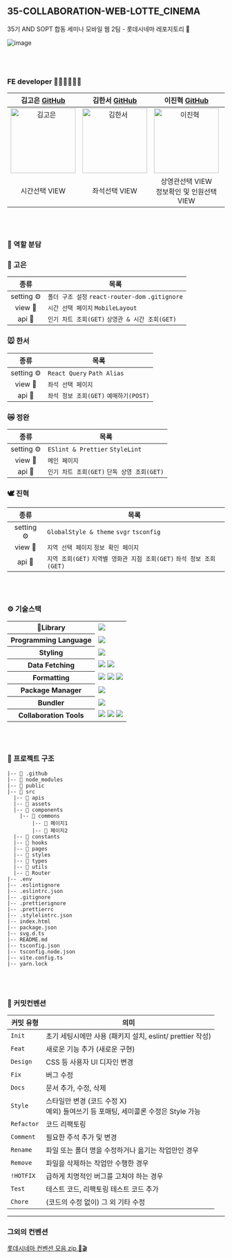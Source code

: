 ## 35-COLLABORATION-WEB-LOTTE_CINEMA

35기 AND SOPT 합동 세미나 모바일 웹 2팀 - 롯데시네마 레포지토리 🍿


![image](https://github.com/user-attachments/assets/b0ad0435-b6df-4559-bf10-4c8037bf57a6)

<br/>
<br/>

### FE developer 👩🏻‍💻👨🏻‍💻

|                                                  김고은 [GitHub](https://github.com/gonn-i)                                                  |                                                 김한서 [GitHub](https://github.com/seueooo)                                                  |                                              이진혁 [GitHub](https://github.com/constantly-dev)                                              |                                              최정완 [GitHub](https://github.com/look-back-luca)                                              |
| :------------------------------------------------------------------------------------------------------------------------------------------: | :------------------------------------------------------------------------------------------------------------------------------------------: | :------------------------------------------------------------------------------------------------------------------------------------------: | :------------------------------------------------------------------------------------------------------------------------------------------: |
| <img src="https://velog.velcdn.com/images/gonn-i/post/c95e22ea-8ba1-417a-9cab-e153272ad6ef/image.png" alt="김고은" width="150" height="150"> | <img src="https://velog.velcdn.com/images/gonn-i/post/6b2a3029-cdc1-437b-af49-1661f1f40ea8/image.png" alt="김한서" width="150" height="150"> | <img src="https://velog.velcdn.com/images/gonn-i/post/f92e8946-2204-46db-a400-c869d1344261/image.png" alt="이진혁" width="150" height="150"> | <img src="https://velog.velcdn.com/images/gonn-i/post/3f107d8b-0e5f-47e2-812f-1b1c696cc2a8/image.png" alt="최정완" width="150" height="150"> |
|                                                                시간선택 VIEW                                                                 |                                                                좌석선택 VIEW                                                                 |                                               상영관선택 VIEW <br>정보확인 및 인원선택<br>VIEW                                               |                                                                  메인 VIEW                                                                   |


<br/>
<br/>

### 🔗 역할 분담

### 🐶 고은

|    종류    | 목록                                                                                            |
| :--------: | ----------------------------------------------------------------------------------------------- |
| setting ⚙️ | `폴더 구조 설정`  `react-router-dom` `.gitignore`     |
|  view 📱   | `시간 선택 페이지` `MobileLayout`                                                                                  |
|   api 📡   | `인기 차트 조회(GET)` `상영관 & 시간 조회(GET)` |

### 🐭 한서

|    종류    | 목록                 |
| :--------: | -------------------- |
| setting ⚙️ | `React Query` `Path Alias`  |
|  view 📱   | `좌석 선택 페이지`        |
|   api 📡   | `좌석 정보 조회(GET)` `예매하기(POST)`|

### 😿 정완

|    종류    | 목록                                                                                                                                                              |
| :--------: | ----------------------------------------------------------------------------------------------------------------------------------------------------------------- |
| setting ⚙️ |  `ESlint & Prettier` `StyleLint`                                                                                                                                       |
|  view 📱   | `메인 페이지`                                                                                                                |
|   api 📡   | `인기 차트 조회(GET)` `단독 상영 조회(GET)` |

### 🕊️ 진혁

|    종류    | 목록                                                                                                                                                              |
| :--------: | ----------------------------------------------------------------------------------------------------------------------------------------------------------------- |
| setting ⚙️ |  `GlobalStyle & theme` `svgr` `tsconfig`                                                                                                                         |
|  view 📱   | `지역 선택 페이지` `정보 확인 페이지`                                                                                                                |
|   api 📡   | `지역 조회(GET)` `지역별 영화관 지점 조회(GET)` `좌석 정보 조회(GET)`|


<br/>
<br/>


### ⚙️ 기술스택

<table align="center">
  <tr>
    <th>Library</th>
    <td>
      <img src="https://img.shields.io/badge/React-61DAFB?style=for-the-badge&logo=react&logoColor=white">
    </td>
  </tr>
  <tr>
    <th>Programming Language</th>
    <td>
                              <img src="https://img.shields.io/badge/typeScript-61DAFB?style=for-the-badge&logo=typescript&logoColor=white">
    </td>
  </tr>
  <tr>
    <th>Styling</th>
    <td>
                        <img src="https://img.shields.io/badge/emotion-DB7093?style=for-the-badge&logo=emotion&logoColor=white">
    </td>
  </tr>
  <tr>
    <th>Data Fetching </th>
    <td>
                  <img src="https://img.shields.io/badge/axios-5A29E4?style=for-the-badge&logo=axios&logoColor=white">
                        <img src="https://img.shields.io/badge/react Query-FF4154?style=for-the-badge&logo=React Query&logoColor=white">
    </td>
  </tr>
    <tr>
    <th>Formatting </th>
    <td>
<img src="https://img.shields.io/badge/prettier-F7B93E?style=for-the-badge&logo=prettier&logoColor=white">
      <img src="https://img.shields.io/badge/ESLint-4B32C3?style=for-the-badge&logo=ESLint&logoColor=white">
      <img src="https://img.shields.io/badge/stylelint-333333?style=for-the-badge&logo=stylelint&logoColor=white">
    </td>
  </tr>
   <tr>
    <th>Package Manager</th>
    <td>
<img src="https://img.shields.io/badge/yarn-2C8EBB?style=for-the-badge&logo=yarn&logoColor=white">
    </td>
  </tr>
  <tr>
    <th>Bundler</th>
    <td>
<img src="https://img.shields.io/badge/vite-646CFF?style=for-the-badge&logo=vite&logoColor=white">
    </td>
  </tr>
  <tr>
    <th>Collaboration Tools</th>
    <td>
            <img src="https://img.shields.io/badge/Notion-000000?style=for-the-badge&logo=Notion&logoColor=white">
            <img src="https://img.shields.io/badge/github-181717?style=for-the-badge&logo=github&logoColor=white">
                  <img src="https://img.shields.io/badge/Figma-000000?style=for-the-badge&logo=Figma&logoColor=white">
    </td>
  </tr>
</table>

<br/>
<br/>

### 📂 프로젝트 구조

```plaintext
|-- 📁 .github
|-- 📁 node_modules
|-- 📁 public
|-- 📁 src
  |-- 📁 apis
  |-- 📁 assets
  |-- 📁 components
	|-- 📁 commons
        |-- 📁 페이지1
        |-- 📁 페이지2
  |-- 📁 constants
  |-- 📁 hooks
  |-- 📁 pages
  |-- 📁 styles
  |-- 📁 types
  |-- 📁 utils
  |-- 📁 Router
|-- .env
|-- .eslintignore
|-- .eslintrc.json
|-- .gitignore
|-- .prettierignore
|-- .prettierrc
|-- .stylelintrc.json
|-- index.html
|-- package.json
|-- svg.d.ts
|-- README.md
|-- tsconfig.json
|-- tsconfig.node.json
|-- vite.config.ts
|-- yarn.lock
```

<br/>
<br/>

### 🤙 커밋컨벤션

| 커밋 유형  | 의미                                                                                  |
| ---------- | ------------------------------------------------------------------------------------- |
| `Init`     | 초기 세팅시에만 사용 (패키지 설치, eslint/ prettier 작성)                             |
| `Feat`     | 새로운 기능 추가 (새로운 구현)                                                        |
| `Design`   | CSS 등 사용자 UI 디자인 변경                                                          |
| `Fix`      | 버그 수정                                                                             |
| `Docs`     | 문서 추가, 수정, 삭제                                                                 |
| `Style`    | 스타일만 변경 (코드 수정 X) <br> 예외) 들여쓰기 등 포매팅, 세미콜론 수정은 Style 가능 |
| `Refactor` | 코드 리팩토링                                                                         |
| `Comment`  | 필요한 주석 추가 및 변경                                                              |
| `Rename`   | 파일 또는 폴더 명을 수정하거나 옮기는 작업만인 경우                                   |
| `Remove`   | 파일을 삭제하는 작업만 수행한 경우                                                    |
| `!HOTFIX`  | 급하게 치명적인 버그를 고쳐야 하는 경우                                               |
| `Test`     | 테스트 코드, 리팩토링 테스트 코드 추가                                                |
| `Chore`    | (코드의 수정 없이) 그 외 기타 수정                                                    |

---

### 그외의 컨벤션

[롯데시네마 컨벤션 모음 zip 🍿🎬](https://quark-dianella-5e6.notion.site/1368a514965e80c2a325ef16bbd642b0?pvs=4)
